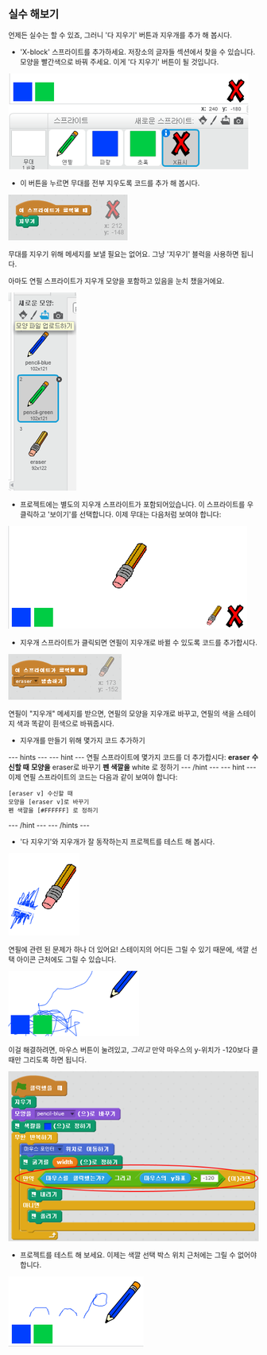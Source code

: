 ## 실수 해보기

언제든 실수는 할 수 있죠, 그러니 '다 지우기' 버튼과 지우개를 추가 해 봅시다.

+ 'X-block' 스프라이트를 추가하세요. 저장소의 글자들 섹션에서 찾을 수 있습니다. 모양을 빨간색으로 바꿔 주세요. 이게 '다 지우기' 버튼이 될 것입니다.

![screenshot](images/paint-x.png)

+ 이 버튼을 누르면 무대를 전부 지우도록 코드를 추가 해 봅시다.

![Clear stage](images/clear-stage.png)

무대를 지우기 위해 메세지를 보낼 필요는 없어요. 그냥 '지우기' 블럭을 사용하면 됩니다.

아마도 연필 스프라이트가 지우개 모양을 포함하고 있음을 눈치 챘을거에요.

![screenshot](images/paint-eraser-costume.png)

+ 프로젝트에는 별도의 지우개 스프라이트가 포함되어있습니다. 이 스프라이트를 우클릭하고 '보이기'를 선택합니다. 이제 무대는 다음처럼 보여야 합니다:

![screenshot](images/paint-eraser-stage.png)

+ 지우개 스프라이트가 클릭되면 연필이 지우개로 바뀔 수 있도록 코드를 추가합시다.

![Broadcast eraser](images/broadcast-eraser.png)

연필이 "지우개" 메세지를 받으면, 연필의 모양을 지우개로 바꾸고, 연필의 색을 스테이지 색과 똑같이 흰색으로 바꿔줍시다.

+ 지우개를 만들기 위해 몇가지 코드 추가하기

\--- hints \--- \--- hint \--- 연필 스프라이트에 몇가지 코드를 더 추가합시다: **eraser** **수신할 때** **모양을** eraser로 바꾸기 **펜 색깔을** white 로 정하기 \--- /hint \--- \--- hint \--- 이제 연필 스프라이트의 코드는 다음과 같이 보여야 합니다:

```blocks
[eraser v] 수신할 때
모양을 [eraser v]로 바꾸기
펜 색깔을 [#FFFFFF] 로 정하기
```

\--- /hint \--- \--- /hints \---

+ '다 지우기'와 지우개가 잘 동작하는지 프로젝트를 테스트 해 봅시다.

![screenshot](images/paint-erase-test.png)

연필에 관련 된 문제가 하나 더 있어요! 스테이지의 어디든 그릴 수 있기 때문에, 색깔 선택 아이콘 근처에도 그릴 수 있습니다.

![screenshot](images/paint-draw-problem.png)

이걸 해결하려면, 마우스 버튼이 눌려있고, *그리고* 만약 마우스의 y-위치가 -120보다 클 때만 그리도록 하면 됩니다.

![screenshot](images/pencil-gt-code.png)

+ 프로젝트를 테스트 해 보세요. 이제는 색깔 선택 박스 위치 근처에는 그릴 수 없어야 합니다.

![screenshot](images/paint-fixed.png)